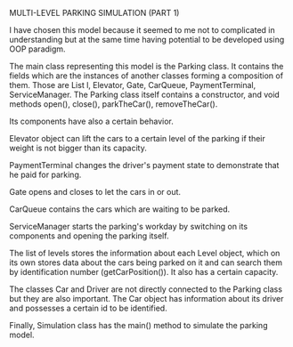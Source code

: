 MULTI-LEVEL PARKING SIMULATION (PART 1)

I have chosen this model because it seemed to me not to complicated in understanding
but at the same time having potential to be developed using OOP paradigm.

The main class representing this model is the Parking class.
It contains the fields which are the instances of another classes
forming a composition of them. Those are List<Level> l, Elevator, Gate, CarQueue,
PaymentTerminal, ServiceManager. The Parking class itself contains 
a constructor, and void methods open(), close(), parkTheCar(), removeTheCar().

Its components have also a certain behavior. 

Elevator object can lift the cars to a certain level of the parking if their weight
is not bigger than its capacity.

PaymentTerminal changes the driver's payment state to demonstrate that he paid for parking.

Gate opens and closes to let the cars in or out.

CarQueue contains the cars which are waiting to be parked.

ServiceManager starts the parking's workday by switching on its components and opening the 
parking itself.

The list of levels stores the information about each Level object, which on its own stores 
data about the cars being parked on it and can search them by identification number (getCarPosition()). It also
has a certain capacity.

The classes Car and Driver are not directly connected to the Parking class but they are also important.
The Car object has information about its driver and possesses a certain id to be identified.

Finally, Simulation class has the main() method to simulate the parking model.
